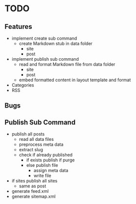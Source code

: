 # TODO

## Features

- implement create sub command
    - create Markdown stub in data folder
        - site
        - post
- implement publish sub command
    - read and format Markdown file from data folder
        - site
        - post
    - embed formatted content in layout template and format
- Categories
- RSS

## Bugs

## Publish Sub Command

- publish all posts
    - read all data files
    - preprocess meta data
    - extract slug
    - check if already published
        - if exists publish if purge
        - else publish file
            - assign meta data
            - write file
- if sites publish all sites
    - same as post
- generate feed.xml
- generate sitemap.xml